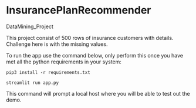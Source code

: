 # InsurancePlanRecommender
DataMining_Project


This project consist of 500 rows of insurance customers with details. Challenge here is with the missing values.


To run the app use the command below, only perform this once you have met all the python requirements in your system:

```
pip3 install -r requirements.txt 

streamlit run app.py

```

This command will prompt a local host where you will be able to test out the demo.

